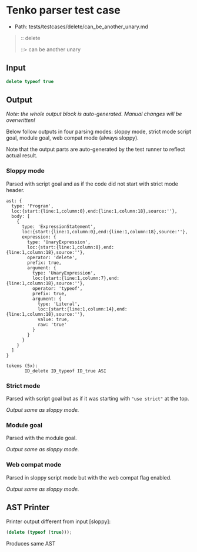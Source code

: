 # Tenko parser test case

- Path: tests/testcases/delete/can_be_another_unary.md

> :: delete
>
> ::> can be another unary

## Input

`````js
delete typeof true
`````

## Output

_Note: the whole output block is auto-generated. Manual changes will be overwritten!_

Below follow outputs in four parsing modes: sloppy mode, strict mode script goal, module goal, web compat mode (always sloppy).

Note that the output parts are auto-generated by the test runner to reflect actual result.

### Sloppy mode

Parsed with script goal and as if the code did not start with strict mode header.

`````
ast: {
  type: 'Program',
  loc:{start:{line:1,column:0},end:{line:1,column:18},source:''},
  body: [
    {
      type: 'ExpressionStatement',
      loc:{start:{line:1,column:0},end:{line:1,column:18},source:''},
      expression: {
        type: 'UnaryExpression',
        loc:{start:{line:1,column:0},end:{line:1,column:18},source:''},
        operator: 'delete',
        prefix: true,
        argument: {
          type: 'UnaryExpression',
          loc:{start:{line:1,column:7},end:{line:1,column:18},source:''},
          operator: 'typeof',
          prefix: true,
          argument: {
            type: 'Literal',
            loc:{start:{line:1,column:14},end:{line:1,column:18},source:''},
            value: true,
            raw: 'true'
          }
        }
      }
    }
  ]
}

tokens (5x):
       ID_delete ID_typeof ID_true ASI
`````

### Strict mode

Parsed with script goal but as if it was starting with `"use strict"` at the top.

_Output same as sloppy mode._

### Module goal

Parsed with the module goal.

_Output same as sloppy mode._

### Web compat mode

Parsed in sloppy script mode but with the web compat flag enabled.

_Output same as sloppy mode._

## AST Printer

Printer output different from input [sloppy]:

````js
(delete (typeof (true)));
````

Produces same AST
